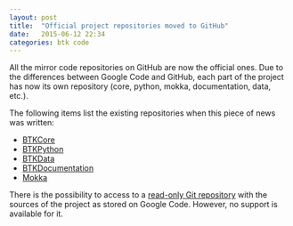 ```yaml
---
layout: post
title:  "Official project repositories moved to GitHub"
date:   2015-06-12 22:34
categories: btk code
---
```


All the mirror code repositories on GitHub are now the official ones. Due to the differences between Google Code and GitHub, each part of the project has now its own repository (core, python, mokka, documentation, data, etc.).

The following items list the existing repositories when this piece of news was written:

 - [BTKCore]
 - [BTKPython]
 - [BTKData]
 - [BTKDocumentation]
 - [Mokka]

There is the possibility to access to a [read-only Git repository] with the sources of the project as stored on Google Code. However, no support is available for it.

[BTKCore]: https://github.com/Biomechanical-ToolKit/BTKCore
[BTKData]: https://github.com/Biomechanical-ToolKit/BTKData
[BTKDocumentation]: https://github.com/Biomechanical-ToolKit/BTKDocumentation
[BTKPython]: https://github.com/Biomechanical-ToolKit/BTKPython
[Mokka]: https://github.com/Biomechanical-ToolKit/Mokka
[read-only Git repository]: https://github.com/Alzathar/b-tk.googlecode.backup